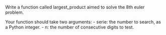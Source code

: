 Write a function called largest_product aimed to solve the 8th euler problem.

Your function should take two arguments: - serie: the number to search, as a Python integer. - n: the number of consecutive digits to test.